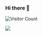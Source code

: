 ### Hi there 👋

<!-- 
**astelrastogi/astelrastogi** is a ✨ _special_ ✨ repository because its `README.md` (this file) appears on your GitHub profile.

Here are some ideas to get you started:

- 🔭 I’m currently working on ...
- 🌱 I’m currently learning ...
- 👯 I’m looking to collaborate on ...
- 🤔 I’m looking for help with ...
- 💬 Ask me about ...
- 📫 How to reach me: ...
- 😄 Pronouns: ...
- ⚡ Fun fact: ... -->




![Visitor Count](https://profile-counter.glitch.me/astelrastogi/count.svg)

  
<img align="left" src="https://github-readme-stats.vercel.app/api?username=astelrastogi&count_private=true&show_icons=true&theme=default" />
